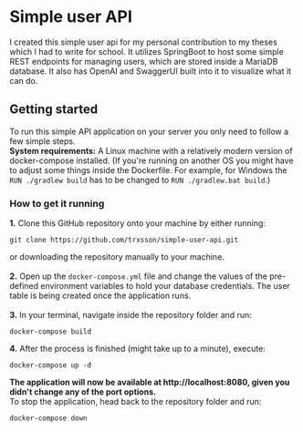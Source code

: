 # Simple user API
I created this simple user api for my personal contribution to my theses which I had to write for school. It utilizes SpringBoot to host some simple REST endpoints for managing users, which are stored inside a MariaDB database. It also has OpenAI and SwaggerUI built into it to visualize what it can do.

## Getting started
To run this simple API application on your server you only need to follow a few simple steps. <br>
**System requirements:** A Linux machine with a relatively modern version of docker-compose installed. (If you're running on another OS you might have to adjust some things inside the Dockerfile. For example, for Windows the `RUN ./gradlew build` has to be changed to `RUN ./gradlew.bat build`.)
### How to get it running
**1.** Clone this GitHub repository onto your machine by either running:
````shell
git clone https://github.com/trxsson/simple-user-api.git
````
or downloading the repository manually to your machine. <br><br>
**2.** Open up the ``docker-compose.yml`` file and change the values of the pre-defined environment variables to hold your database credentials. The user table is being created once the application runs. <br><br>
**3.** In your terminal, navigate inside the repository folder and run:
````shell
docker-compose build
````
**4.** After the process is finished (might take up to a minute), execute:
````shell
docker-compose up -d
````
**The application will now be available at http://localhost:8080, given you didn't change any of the port options.** <br>
To stop the application, head back to the repository folder and run:
````shell
docker-compose down
````
